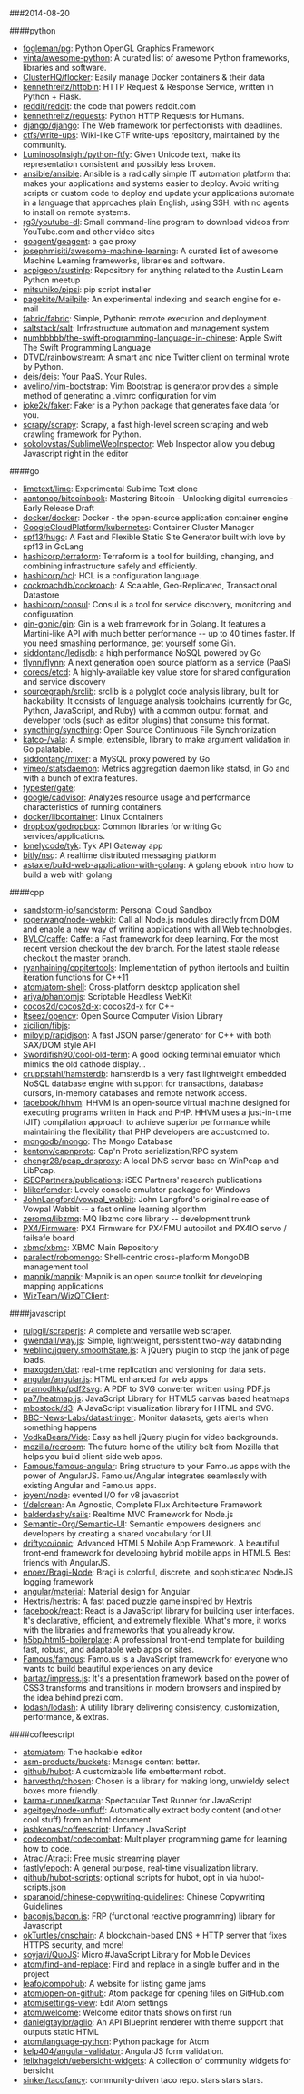 ###2014-08-20

####python
* [fogleman/pg](https://github.com/fogleman/pg): Python OpenGL Graphics Framework
* [vinta/awesome-python](https://github.com/vinta/awesome-python): A curated list of awesome Python frameworks, libraries and software.
* [ClusterHQ/flocker](https://github.com/ClusterHQ/flocker): Easily manage Docker containers & their data
* [kennethreitz/httpbin](https://github.com/kennethreitz/httpbin): HTTP Request & Response Service, written in Python + Flask.
* [reddit/reddit](https://github.com/reddit/reddit): the code that powers reddit.com
* [kennethreitz/requests](https://github.com/kennethreitz/requests): Python HTTP Requests for Humans.
* [django/django](https://github.com/django/django): The Web framework for perfectionists with deadlines.
* [ctfs/write-ups](https://github.com/ctfs/write-ups): Wiki-like CTF write-ups repository, maintained by the community.
* [LuminosoInsight/python-ftfy](https://github.com/LuminosoInsight/python-ftfy): Given Unicode text, make its representation consistent and possibly less broken.
* [ansible/ansible](https://github.com/ansible/ansible): Ansible is a radically simple IT automation platform that makes your applications and systems easier to deploy. Avoid writing scripts or custom code to deploy and update your applications automate in a language that approaches plain English, using SSH, with no agents to install on remote systems.
* [rg3/youtube-dl](https://github.com/rg3/youtube-dl): Small command-line program to download videos from YouTube.com and other video sites
* [goagent/goagent](https://github.com/goagent/goagent): a gae proxy
* [josephmisiti/awesome-machine-learning](https://github.com/josephmisiti/awesome-machine-learning): A curated list of awesome Machine Learning frameworks, libraries and software.
* [acpigeon/austinlp](https://github.com/acpigeon/austinlp): Repository for anything related to the Austin Learn Python meetup
* [mitsuhiko/pipsi](https://github.com/mitsuhiko/pipsi): pip script installer
* [pagekite/Mailpile](https://github.com/pagekite/Mailpile): An experimental indexing and search engine for e-mail
* [fabric/fabric](https://github.com/fabric/fabric): Simple, Pythonic remote execution and deployment.
* [saltstack/salt](https://github.com/saltstack/salt): Infrastructure automation and management system
* [numbbbbb/the-swift-programming-language-in-chinese](https://github.com/numbbbbb/the-swift-programming-language-in-chinese):  Apple  Swift The Swift Programming Language
* [DTVD/rainbowstream](https://github.com/DTVD/rainbowstream): A smart and nice Twitter client on terminal wrote by Python.
* [deis/deis](https://github.com/deis/deis): Your PaaS. Your Rules. 
* [avelino/vim-bootstrap](https://github.com/avelino/vim-bootstrap): Vim Bootstrap is generator provides a simple method of generating a .vimrc configuration for vim
* [joke2k/faker](https://github.com/joke2k/faker): Faker is a Python package that generates fake data for you.
* [scrapy/scrapy](https://github.com/scrapy/scrapy): Scrapy, a fast high-level screen scraping and web crawling framework for Python.
* [sokolovstas/SublimeWebInspector](https://github.com/sokolovstas/SublimeWebInspector): Web Inspector allow you debug Javascript right in the editor

####go
* [limetext/lime](https://github.com/limetext/lime): Experimental Sublime Text clone
* [aantonop/bitcoinbook](https://github.com/aantonop/bitcoinbook): Mastering Bitcoin - Unlocking digital currencies - Early Release Draft
* [docker/docker](https://github.com/docker/docker): Docker - the open-source application container engine
* [GoogleCloudPlatform/kubernetes](https://github.com/GoogleCloudPlatform/kubernetes): Container Cluster Manager
* [spf13/hugo](https://github.com/spf13/hugo): A Fast and Flexible Static Site Generator built with love by spf13 in GoLang
* [hashicorp/terraform](https://github.com/hashicorp/terraform): Terraform is a tool for building, changing, and combining infrastructure safely and efficiently.
* [hashicorp/hcl](https://github.com/hashicorp/hcl): HCL is a configuration language.
* [cockroachdb/cockroach](https://github.com/cockroachdb/cockroach): A Scalable, Geo-Replicated, Transactional Datastore
* [hashicorp/consul](https://github.com/hashicorp/consul): Consul is a tool for service discovery, monitoring and configuration.
* [gin-gonic/gin](https://github.com/gin-gonic/gin): Gin is a web framework for in Golang. It features a Martini-like API with much better performance -- up to 40 times faster. If you need smashing performance, get yourself some Gin.
* [siddontang/ledisdb](https://github.com/siddontang/ledisdb): a high performance NoSQL powered by Go
* [flynn/flynn](https://github.com/flynn/flynn): A next generation open source platform as a service (PaaS)
* [coreos/etcd](https://github.com/coreos/etcd): A highly-available key value store for shared configuration and service discovery
* [sourcegraph/srclib](https://github.com/sourcegraph/srclib): srclib is a polyglot code analysis library, built for hackability. It consists of language analysis toolchains (currently for Go, Python, JavaScript, and Ruby) with a common output format, and developer tools (such as editor plugins) that consume this format.
* [syncthing/syncthing](https://github.com/syncthing/syncthing): Open Source Continuous File Synchronization
* [katco-/vala](https://github.com/katco-/vala): A simple, extensible, library to make argument validation in Go palatable.
* [siddontang/mixer](https://github.com/siddontang/mixer): a MySQL proxy powered by Go
* [vimeo/statsdaemon](https://github.com/vimeo/statsdaemon): Metrics aggregation daemon like statsd, in Go and with a bunch of extra features.
* [typester/gate](https://github.com/typester/gate): 
* [google/cadvisor](https://github.com/google/cadvisor): Analyzes resource usage and performance characteristics of running containers.
* [docker/libcontainer](https://github.com/docker/libcontainer): Linux Containers
* [dropbox/godropbox](https://github.com/dropbox/godropbox): Common libraries for writing Go services/applications.
* [lonelycode/tyk](https://github.com/lonelycode/tyk): Tyk API Gateway app
* [bitly/nsq](https://github.com/bitly/nsq): A realtime distributed messaging platform
* [astaxie/build-web-application-with-golang](https://github.com/astaxie/build-web-application-with-golang): A golang ebook intro how to build a web with golang

####cpp
* [sandstorm-io/sandstorm](https://github.com/sandstorm-io/sandstorm): Personal Cloud Sandbox
* [rogerwang/node-webkit](https://github.com/rogerwang/node-webkit): Call all Node.js modules directly from DOM and enable a new way of writing applications with all Web technologies.
* [BVLC/caffe](https://github.com/BVLC/caffe): Caffe: a Fast framework for deep learning. For the most recent version checkout the dev branch. For the latest stable release checkout the master branch.
* [ryanhaining/cppitertools](https://github.com/ryanhaining/cppitertools): Implementation of python itertools and builtin iteration functions for C++11
* [atom/atom-shell](https://github.com/atom/atom-shell): Cross-platform desktop application shell
* [ariya/phantomjs](https://github.com/ariya/phantomjs): Scriptable Headless WebKit
* [cocos2d/cocos2d-x](https://github.com/cocos2d/cocos2d-x): cocos2d-x for C++
* [Itseez/opencv](https://github.com/Itseez/opencv): Open Source Computer Vision Library
* [xicilion/fibjs](https://github.com/xicilion/fibjs): 
* [miloyip/rapidjson](https://github.com/miloyip/rapidjson): A fast JSON parser/generator for C++ with both SAX/DOM style API
* [Swordifish90/cool-old-term](https://github.com/Swordifish90/cool-old-term): A good looking terminal emulator which mimics the old cathode display...
* [cruppstahl/hamsterdb](https://github.com/cruppstahl/hamsterdb): hamsterdb is a very fast lightweight embedded NoSQL database engine with support for transactions, database cursors, in-memory databases and remote network access.
* [facebook/hhvm](https://github.com/facebook/hhvm): HHVM is an open-source virtual machine designed for executing programs written in Hack and PHP. HHVM uses a just-in-time (JIT) compilation approach to achieve superior performance while maintaining the flexibility that PHP developers are accustomed to.
* [mongodb/mongo](https://github.com/mongodb/mongo): The Mongo Database
* [kentonv/capnproto](https://github.com/kentonv/capnproto): Cap'n Proto serialization/RPC system
* [chengr28/pcap_dnsproxy](https://github.com/chengr28/pcap_dnsproxy): A local DNS server base on WinPcap and LibPcap.
* [iSECPartners/publications](https://github.com/iSECPartners/publications): iSEC Partners' research publications
* [bliker/cmder](https://github.com/bliker/cmder): Lovely console emulator package for Windows
* [JohnLangford/vowpal_wabbit](https://github.com/JohnLangford/vowpal_wabbit): John Langford's original release of Vowpal Wabbit -- a fast online learning algorithm
* [zeromq/libzmq](https://github.com/zeromq/libzmq): MQ libzmq core library -- development trunk
* [PX4/Firmware](https://github.com/PX4/Firmware): PX4 Firmware for PX4FMU autopilot and PX4IO servo / failsafe board
* [xbmc/xbmc](https://github.com/xbmc/xbmc): XBMC Main Repository
* [paralect/robomongo](https://github.com/paralect/robomongo): Shell-centric cross-platform MongoDB management tool
* [mapnik/mapnik](https://github.com/mapnik/mapnik): Mapnik is an open source toolkit for developing mapping applications
* [WizTeam/WizQTClient](https://github.com/WizTeam/WizQTClient): 

####javascript
* [ruipgil/scraperjs](https://github.com/ruipgil/scraperjs): A complete and versatile web scraper.
* [gwendall/way.js](https://github.com/gwendall/way.js): Simple, lightweight, persistent two-way databinding
* [weblinc/jquery.smoothState.js](https://github.com/weblinc/jquery.smoothState.js): A jQuery plugin to stop the jank of page loads.
* [maxogden/dat](https://github.com/maxogden/dat): real-time replication and versioning for data sets.
* [angular/angular.js](https://github.com/angular/angular.js): HTML enhanced for web apps
* [pramodhkp/pdf2svg](https://github.com/pramodhkp/pdf2svg): A PDF to SVG converter written using PDF.js 
* [pa7/heatmap.js](https://github.com/pa7/heatmap.js): JavaScript Library for HTML5 canvas based heatmaps
* [mbostock/d3](https://github.com/mbostock/d3): A JavaScript visualization library for HTML and SVG.
* [BBC-News-Labs/datastringer](https://github.com/BBC-News-Labs/datastringer): Monitor datasets, gets alerts when something happens
* [VodkaBears/Vide](https://github.com/VodkaBears/Vide): Easy as hell jQuery plugin for video backgrounds.
* [mozilla/recroom](https://github.com/mozilla/recroom): The future home of the utility belt from Mozilla that helps you build client-side web apps.
* [Famous/famous-angular](https://github.com/Famous/famous-angular): Bring structure to your Famo.us apps with the power of AngularJS.  Famo.us/Angular integrates seamlessly with existing Angular and Famo.us apps.
* [joyent/node](https://github.com/joyent/node): evented I/O for v8 javascript
* [f/delorean](https://github.com/f/delorean): An Agnostic, Complete Flux Architecture Framework
* [balderdashy/sails](https://github.com/balderdashy/sails): Realtime MVC Framework for Node.js
* [Semantic-Org/Semantic-UI](https://github.com/Semantic-Org/Semantic-UI): Semantic empowers designers and developers by creating a shared vocabulary for UI.
* [driftyco/ionic](https://github.com/driftyco/ionic): Advanced HTML5 Mobile App Framework. A beautiful front-end framework for developing hybrid mobile apps in HTML5. Best friends with AngularJS.
* [enoex/Bragi-Node](https://github.com/enoex/Bragi-Node): Bragi is colorful, discrete, and sophisticated NodeJS logging framework
* [angular/material](https://github.com/angular/material): Material design for Angular
* [Hextris/hextris](https://github.com/Hextris/hextris): A fast paced puzzle game inspired by Hextris
* [facebook/react](https://github.com/facebook/react): React is a JavaScript library for building user interfaces. It's declarative, efficient, and extremely flexible. What's more, it works with the libraries and frameworks that you already know.
* [h5bp/html5-boilerplate](https://github.com/h5bp/html5-boilerplate): A professional front-end template for building fast, robust, and adaptable web apps or sites.
* [Famous/famous](https://github.com/Famous/famous): Famo.us is a JavaScript framework for everyone who wants to build beautiful experiences on any device
* [bartaz/impress.js](https://github.com/bartaz/impress.js): It's a presentation framework based on the power of CSS3 transforms and transitions in modern browsers and inspired by the idea behind prezi.com.
* [lodash/lodash](https://github.com/lodash/lodash): A utility library delivering consistency, customization, performance, & extras.

####coffeescript
* [atom/atom](https://github.com/atom/atom): The hackable editor
* [asm-products/buckets](https://github.com/asm-products/buckets): Manage content better.
* [github/hubot](https://github.com/github/hubot): A customizable life embetterment robot.
* [harvesthq/chosen](https://github.com/harvesthq/chosen): Chosen is a library for making long, unwieldy select boxes more friendly.
* [karma-runner/karma](https://github.com/karma-runner/karma): Spectacular Test Runner for JavaScript
* [ageitgey/node-unfluff](https://github.com/ageitgey/node-unfluff): Automatically extract body content (and other cool stuff) from an html document
* [jashkenas/coffeescript](https://github.com/jashkenas/coffeescript): Unfancy JavaScript
* [codecombat/codecombat](https://github.com/codecombat/codecombat): Multiplayer programming game for learning how to code.
* [Atraci/Atraci](https://github.com/Atraci/Atraci): Free music streaming player
* [fastly/epoch](https://github.com/fastly/epoch): A general purpose, real-time visualization library.
* [github/hubot-scripts](https://github.com/github/hubot-scripts): optional scripts for hubot, opt in via hubot-scripts.json
* [sparanoid/chinese-copywriting-guidelines](https://github.com/sparanoid/chinese-copywriting-guidelines): Chinese Copywriting Guidelines
* [baconjs/bacon.js](https://github.com/baconjs/bacon.js): FRP (functional reactive programming) library for Javascript
* [okTurtles/dnschain](https://github.com/okTurtles/dnschain): A blockchain-based DNS + HTTP server that fixes HTTPS security, and more!
* [soyjavi/QuoJS](https://github.com/soyjavi/QuoJS): Micro #JavaScript Library for Mobile Devices
* [atom/find-and-replace](https://github.com/atom/find-and-replace): Find and replace in a single buffer and in the project
* [leafo/compohub](https://github.com/leafo/compohub): A website for listing game jams
* [atom/open-on-github](https://github.com/atom/open-on-github): Atom package for opening files on GitHub.com
* [atom/settings-view](https://github.com/atom/settings-view): Edit Atom settings
* [atom/welcome](https://github.com/atom/welcome): Welcome editor thats shows on first run
* [danielgtaylor/aglio](https://github.com/danielgtaylor/aglio): An API Blueprint renderer with theme support that outputs static HTML
* [atom/language-python](https://github.com/atom/language-python): Python package for Atom
* [kelp404/angular-validator](https://github.com/kelp404/angular-validator): AngularJS form validation.
* [felixhageloh/uebersicht-widgets](https://github.com/felixhageloh/uebersicht-widgets): A collection of community widgets for bersicht 
* [sinker/tacofancy](https://github.com/sinker/tacofancy): community-driven taco repo. stars stars stars.
